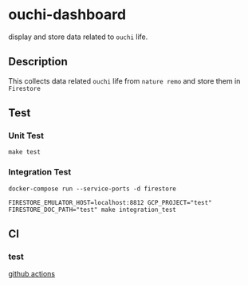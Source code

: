 # ouchi-dashboard

display and store data related to `ouchi` life.

## Description

This collects data related `ouchi` life from `nature remo`
and store them in `Firestore`

## Test

### Unit Test

`make test`

### Integration Test

`docker-compose run --service-ports -d firestore`

`FIRESTORE_EMULATOR_HOST=localhost:8812 GCP_PROJECT="test" FIRESTORE_DOC_PATH="test" make integration_test`

## CI

### test

[github actions](..github/workflows/test.yml)
